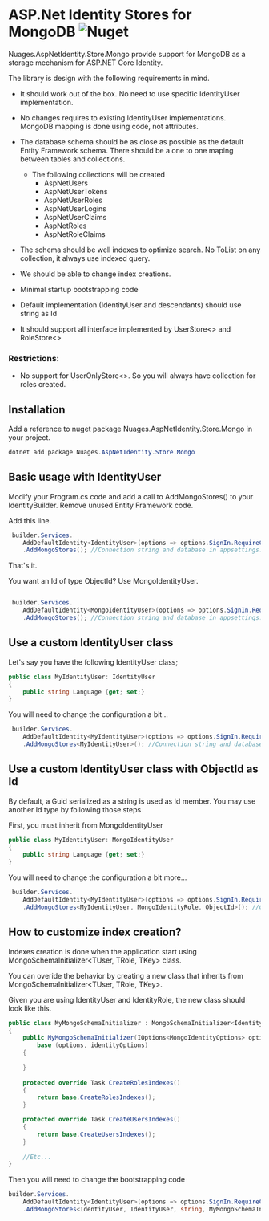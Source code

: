 # ASP.Net Identity Stores for MongoDB  <img alt="Nuget" src="https://img.shields.io/nuget/v/Nuages.AspNetIdentity.Stores.Mongo?style=flat-square">

Nuages.AspNetIdentity.Store.Mongo provide support for MongoDB as a storage mechanism for ASP.NET Core Identity.

The library is design with the following requirements in mind.

- It should work out of the box. No need to use specific IdentityUser implementation.
- No changes requires to existing IdentityUser implementations. MongoDB mapping is done using code, not attributes.
- The database schema should be as close as possible as the default Entity Framework schema. There should be a one to one maping between tables and collections. 

  - The following collections will be created
    - AspNetUsers
    - AspNetUserTokens
    - AspNetUserRoles
    - AspNetUserLogins
    - AspNetUserClaims
    - AspNetRoles
    - AspNetRoleClaims
- The schema should be well indexes to optimize search. No ToList on any collection, it always use indexed query.
- We should be able to change index creations.
- Minimal startup bootstrapping code
- Default implementation (IdentityUser and descendants) should use string as Id
- It should support all interface implemented by UserStore<> and RoleStore<>

### Restrictions:
- No support for UserOnlyStore<>. So you will always have collection for roles created.

## Installation

Add a reference to nuget package Nuages.AspNetIdentity.Store.Mongo in your project.

```csharp
dotnet add package Nuages.AspNetIdentity.Store.Mongo
```

## Basic usage with IdentityUser

Modify your Program.cs code and add a call to AddMongoStores() to your IdentityBuilder. Remove unused Entity Framework code.

Add this line.

```csharp
 builder.Services.
    AddDefaultIdentity<IdentityUser>(options => options.SignIn.RequireConfirmedAccount = true)
    .AddMongoStores(); //Connection string and database in appsettings.json
```

That's it. 

You want an Id of type ObjectId? Use MongoIdentityUser.

```csharp

 builder.Services.
    AddDefaultIdentity<MongoIdentityUser>(options => options.SignIn.RequireConfirmedAccount = true)
    .AddMongoStores(); //Connection string and database in appsettings.json

```

## Use a custom IdentityUser class

Let's say you have the following IdentityUser class;

```csharp
public class MyIdentityUser: IdentityUser
{
    public string Language {get; set;}
}
```

You will need to change the configuration a bit...

```csharp
 builder.Services.
    AddDefaultIdentity<MyIdentityUser>(options => options.SignIn.RequireConfirmedAccount = true)
    .AddMongoStores<MyIdentityUser>(); //Connection string and database in appsettings.json
```

## Use a custom IdentityUser class with ObjectId as Id

By default, a Guid serialized as a string is used as Id member. You may use another Id type by following those steps

First, you must inherit from MongoIdentityUser

```csharp
public class MyIdentityUser: MongoIdentityUser
{
    public string Language {get; set;}
}
```

You will need to change the configuration a bit more...

```csharp
 builder.Services.
    AddDefaultIdentity<MyIdentityUser>(options => options.SignIn.RequireConfirmedAccount = true)
    .AddMongoStores<MyIdentityUser, MongoIdentityRole, ObjectId>(); //Connection string and database in appsettings.json
```


## How to customize index creation?

Indexes creation is done when the application start using  MongoSchemaInitializer<TUser, TRole, TKey> class.

You can overide the behavior by creating a new class that inherits from MongoSchemaInitializer<TUser, TRole, TKey>.

Given you are using IdentityUser and IdentityRole, the new class should look like this.

```csharp
public class MyMongoSchemaInitializer : MongoSchemaInitializer<IdentityUser,IdentityRole,string>
{
    public MyMongoSchemaInitializer(IOptions<MongoIdentityOptions> options, IOptions<IdentityOptions> identityOptions) :
        base (options, identityOptions)
    {
        
    }
    
    protected override Task CreateRolesIndexes()
    {
        return base.CreateRolesIndexes();
    }

    protected override Task CreateUsersIndexes()
    {
        return base.CreateUsersIndexes();
    }
    
    //Etc...
}
```

Then you will need to change the bootstrapping code

```csharp
builder.Services.
    AddDefaultIdentity<IdentityUser>(options => options.SignIn.RequireConfirmedAccount = true)
    .AddMongoStores<IdentityUser, IdentityUser, string, MyMongoSchemaInitializer>(); //Connection string and database in appsettings.json
```